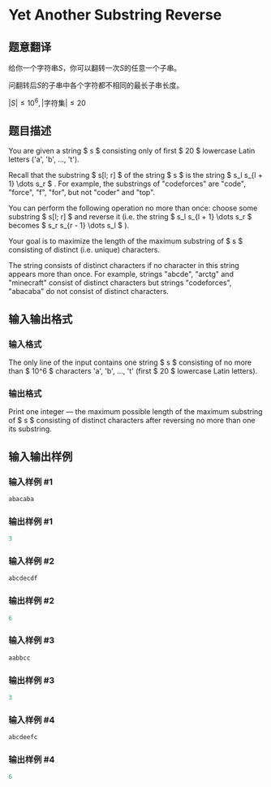 # Yet Another Substring Reverse

## 题意翻译

给你一个字符串$S$，你可以翻转一次$S$的任意一个子串。

问翻转后$S$的子串中各个字符都不相同的最长子串长度。

$|S|\le10^6,|$字符集$|\le20$

## 题目描述

You are given a string $ s $ consisting only of first $ 20 $ lowercase Latin letters ('a', 'b', ..., 't').

Recall that the substring $ s[l; r] $ of the string $ s $ is the string $ s_l s_{l + 1} \dots s_r $ . For example, the substrings of "codeforces" are "code", "force", "f", "for", but not "coder" and "top".

You can perform the following operation no more than once: choose some substring $ s[l; r] $ and reverse it (i.e. the string $ s_l s_{l + 1} \dots s_r $ becomes $ s_r s_{r - 1} \dots s_l $ ).

Your goal is to maximize the length of the maximum substring of $ s $ consisting of distinct (i.e. unique) characters.

The string consists of distinct characters if no character in this string appears more than once. For example, strings "abcde", "arctg" and "minecraft" consist of distinct characters but strings "codeforces", "abacaba" do not consist of distinct characters.

## 输入输出格式

### 输入格式

The only line of the input contains one string $ s $ consisting of no more than $ 10^6 $ characters 'a', 'b', ..., 't' (first $ 20 $ lowercase Latin letters).

### 输出格式

Print one integer — the maximum possible length of the maximum substring of $ s $ consisting of distinct characters after reversing no more than one its substring.

## 输入输出样例

### 输入样例 #1

```cpp
abacaba

```
### 输出样例 #1

```cpp
3

```
### 输入样例 #2

```cpp
abcdecdf

```
### 输出样例 #2

```cpp
6

```
### 输入样例 #3

```cpp
aabbcc

```
### 输出样例 #3

```cpp
3

```
### 输入样例 #4

```cpp
abcdeefc

```
### 输出样例 #4

```cpp
6

```
